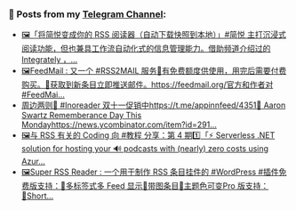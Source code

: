 ### 📰 Posts from my [Telegram Channel](https://t.me/s/aboutrss):
<!-- BLOG-POST-LIST:START -->
- [🖼「将简悦变成你的 RSS 阅读器（自动下载快照到本地）」#简悦 主打沉浸式阅读功能，但也兼具工作流自动化式的信息管理能力。借助频道介绍过的 Integrately ，...](https://t.me/aboutrss/1133)
- [🖼FeedMail : 又一个 #RSS2MAIL 服务🔸有免费额度供使用，用完后需要付费购买。🔸获取到新条目立即推送邮件。https://feedmail.org/官方和作者对 #FeedMai...](https://t.me/aboutrss/1132)
- [周边两则🔸 #Inoreader 双十一促销中https://t.me/appinnfeed/4351🔸 Aaron Swartz Rememberance Day This Mondayhttps://news.ycombinator.com/item?id=291...](https://t.me/aboutrss/1131)
- [🖼与 RSS 有关的 Coding 向 #教程 分享：第 4 期1️⃣「⚡️ Serverless .NET solution for hosting your 🔊 podcasts with &lpar;nearly&rpar; zero costs using Azur...](https://t.me/aboutrss/1130)
- [🖼Super RSS Reader : 一个用于制作 RSS 条目挂件的 #WordPress #插件免费版支持：🔸多标签式多 Feed 显示🔸带图条目🔸主题色可变Pro 版支持：🔸Short...](https://t.me/aboutrss/1129)
<!-- BLOG-POST-LIST:END -->

<!--
**AboutRSS/AboutRSS** is a ✨ _special_ ✨ repository because its `README.md` (this file) appears on your GitHub profile.

Here are some ideas to get you started:

- 🔭 I’m currently working on ...
- 🌱 I’m currently learning ...
- 👯 I’m looking to collaborate on ...
- 🤔 I’m looking for help with ...
- 💬 Ask me about ...
- 📫 How to reach me: ...
- 😄 Pronouns: ...
- ⚡ Fun fact: ...
-->
